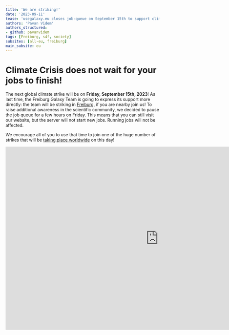 ```yaml
---
title: 'We are striking!'
date: '2023-09-11'
tease: 'usegalaxy.eu closes job-queue on September 15th to support climate strike'
authors: 'Pavan Videm'
authors_structured:
- github: pavanvidem
tags: [Freiburg, s4f, society]
subsites: [all-eu, freiburg]
main_subsite: eu
---
```

# Climate Crisis does not wait for your jobs to finish!
The next global climate strike will be on **Friday, September 15th, 2023**! As last time, the Freiburg Galaxy Team is going to express its support more directly: the team will be striking in [Freiburg](https://freiburgforfuture.de/15-09/), if you are nearby join us!
To raise additional awareness in the scientific community, we decided to pause the job queue for a few hours on Friday. 
This means that you can still visit our website, but the server will not start new jobs. Running jobs will not be affected.

We encourage all of you to use that time to join one of the huge number of strikes that will be [taking place worldwide](https://fridaysforfuture.org/september15/) on this day!

<div class="multiple-img">
    <iframe width="1000" height="600" src="https://globalclimatestrike.net/#map" frameborder="0" allowfullscreen></iframe>
</div>


